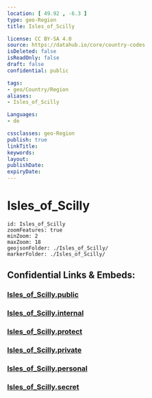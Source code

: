```yaml
---
location: [ 49.92 , -6.3 ] 
type: geo-Region
title: Isles_of_Scilly

license: CC BY-SA 4.0
source: https://datahub.io/core/country-codes
isDeleted: false
isReadOnly: false
draft: false
confidential: public

tags:
- geo/Country/Region
aliases:
- Isles_of_Scilly

Languages:
- de

cssclasses: geo-Region
publish: true
linkTitle: 
keywords: 
layout: 
publishDate: 
expiryDate: 
---
```


# Isles_of_Scilly

```leaflet
id: Isles_of_Scilly
zoomFeatures: true 
minZoom: 2 
maxZoom: 18
geojsonFolder: ./Isles_of_Scilly/
markerFolder: ./Isles_of_Scilly/
```


## Confidential Links & Embeds: 

### [Isles_of_Scilly.public](/_public/\Earth\Continent\Europe\Europe~North\UK\England\Regions~England\South_West_EnglandIsles_of_Scilly.public.md) 

### [Isles_of_Scilly.internal](/_internal/\Earth\Continent\Europe\Europe~North\UK\England\Regions~England\South_West_EnglandIsles_of_Scilly.internal.md) 

### [Isles_of_Scilly.protect](/_protect/\Earth\Continent\Europe\Europe~North\UK\England\Regions~England\South_West_EnglandIsles_of_Scilly.protect.md) 

### [Isles_of_Scilly.private](/_private/\Earth\Continent\Europe\Europe~North\UK\England\Regions~England\South_West_EnglandIsles_of_Scilly.private.md) 

### [Isles_of_Scilly.personal](/_personal/\Earth\Continent\Europe\Europe~North\UK\England\Regions~England\South_West_EnglandIsles_of_Scilly.personal.md) 

### [Isles_of_Scilly.secret](/_secret/\Earth\Continent\Europe\Europe~North\UK\England\Regions~England\South_West_EnglandIsles_of_Scilly.secret.md)

